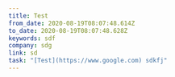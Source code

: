 ```yaml
---
title: Test
from_date: 2020-08-19T08:07:48.614Z
to_date: 2020-08-19T08:07:48.628Z
keywords: sdf
company: sdg
link: sd
task: "[Test](https://www.google.com) sdkfj"
---
```

